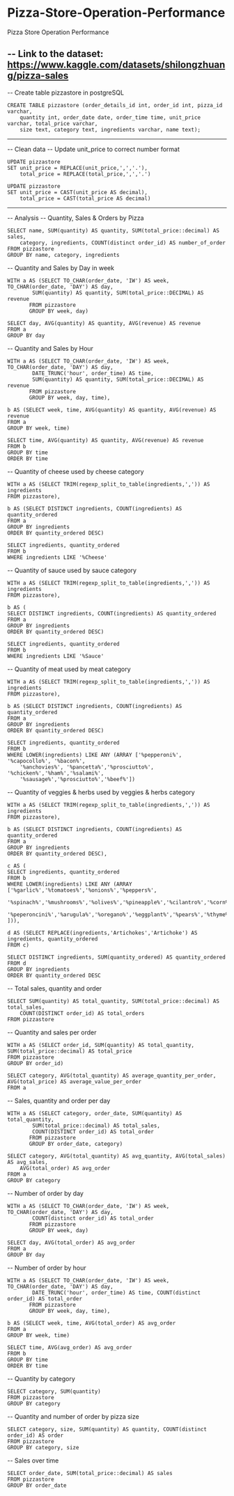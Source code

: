 # Pizza-Store-Operation-Performance
Pizza Store Operation Performance

-- Link to the dataset: https://www.kaggle.com/datasets/shilongzhuang/pizza-sales
------------------------------------------------------
-- Create table pizzastore in postgreSQL

	CREATE TABLE pizzastore (order_details_id int, order_id int, pizza_id varchar, 
		quantity int, order_date date, order_time time, unit_price varchar, total_price varchar,
		size text, category text, ingredients varchar, name text);
------------------------------------------------------
-- Clean data
-- Update unit_price to correct number format

	UPDATE pizzastore
	SET unit_price = REPLACE(unit_price,',','.'), 
		total_price = REPLACE(total_price,',','.')

	UPDATE pizzastore
	SET unit_price = CAST(unit_price AS decimal),
		total_price = CAST(total_price AS decimal)

-----------------------------------------------------
-- Analysis
-- Quantity, Sales & Orders by Pizza

	SELECT name, SUM(quantity) AS quantity, SUM(total_price::decimal) AS sales,
		category, ingredients, COUNT(distinct order_id) AS number_of_order
	FROM pizzastore
	GROUP BY name, category, ingredients

-- Quantity and Sales by Day in week

	WITH a AS (SELECT TO_CHAR(order_date, 'IW') AS week, TO_CHAR(order_date, 'DAY') AS day, 
			SUM(quantity) AS quantity, SUM(total_price::DECIMAL) AS revenue
		   FROM pizzastore
		   GROUP BY week, day)

	SELECT day, AVG(quantity) AS quantity, AVG(revenue) AS revenue
	FROM a
	GROUP BY day
 
-- Quantity and Sales by Hour

	WITH a AS (SELECT TO_CHAR(order_date, 'IW') AS week, TO_CHAR(order_date, 'DAY') AS day,
			DATE_TRUNC('hour', order_time) AS time,
			SUM(quantity) AS quantity, SUM(total_price::DECIMAL) AS revenue
		   FROM pizzastore
		   GROUP BY week, day, time),

	b AS (SELECT week, time, AVG(quantity) AS quantity, AVG(revenue) AS revenue
	FROM a
	GROUP BY week, time)

	SELECT time, AVG(quantity) AS quantity, AVG(revenue) AS revenue
	FROM b
	GROUP BY time
	ORDER BY time
 
-- Quantity of cheese used by cheese category 

	WITH a AS (SELECT TRIM(regexp_split_to_table(ingredients,',')) AS ingredients
	FROM pizzastore),

	b AS (SELECT DISTINCT ingredients, COUNT(ingredients) AS quantity_ordered
	FROM a
	GROUP BY ingredients
	ORDER BY quantity_ordered DESC)

	SELECT ingredients, quantity_ordered
	FROM b
	WHERE ingredients LIKE '%Cheese'

-- Quantity of sauce used by sauce category

	WITH a AS (SELECT TRIM(regexp_split_to_table(ingredients,',')) AS ingredients
	FROM pizzastore),

	b AS (
	SELECT DISTINCT ingredients, COUNT(ingredients) AS quantity_ordered
	FROM a
	GROUP BY ingredients
	ORDER BY quantity_ordered DESC)

	SELECT ingredients, quantity_ordered
	FROM b
	WHERE ingredients LIKE '%Sauce' 
 	
-- Quantity of meat used by meat category

	WITH a AS (SELECT TRIM(regexp_split_to_table(ingredients,',')) AS ingredients
	FROM pizzastore),

	b AS (SELECT DISTINCT ingredients, COUNT(ingredients) AS quantity_ordered
	FROM a
	GROUP BY ingredients
	ORDER BY quantity_ordered DESC)

	SELECT ingredients, quantity_ordered
	FROM b
	WHERE LOWER(ingredients) LIKE ANY (ARRAY ['%pepperoni%', '%capocollo%', '%bacon%', 
		'%anchovies%', '%pancetta%','%prosciutto%', '%chicken%','%ham%','%salami%', 
		'%sausage%','%prosciutto%','%beef%'])
  
-- Quantity of veggies & herbs used by veggies & herbs category

	WITH a AS (SELECT TRIM(regexp_split_to_table(ingredients,',')) AS ingredients
	FROM pizzastore),

	b AS (SELECT DISTINCT ingredients, COUNT(ingredients) AS quantity_ordered
	FROM a
	GROUP BY ingredients
	ORDER BY quantity_ordered DESC),

	c AS (
	SELECT ingredients, quantity_ordered
	FROM b
	WHERE LOWER(ingredients) LIKE ANY (ARRAY ['%garlic%','%tomatoes%','%onions%','%peppers%',
		'%spinach%','%mushrooms%','%olives%','%pineapple%','%cilantro%','%corn%','%zucchini%',
		'%peperoncini%','%arugula%','%oregano%','%eggplant%','%pears%','%thyme%','%artichoke%'
	])),

	d AS (SELECT REPLACE(ingredients,'Artichokes','Artichoke') AS ingredients, quantity_ordered
	FROM c)

	SELECT DISTINCT ingredients, SUM(quantity_ordered) AS quantity_ordered
	FROM d
	GROUP BY ingredients
	ORDER BY quantity_ordered DESC
 
-- Total sales, quantity and order

	SELECT SUM(quantity) AS total_quantity, SUM(total_price::decimal) AS total_sales, 
		COUNT(DISTINCT order_id) AS total_orders
	FROM pizzastore

-- Quantity and sales per order

	WITH a AS (SELECT order_id, SUM(quantity) AS total_quantity, SUM(total_price::decimal) AS total_price
	FROM pizzastore
	GROUP BY order_id)

	SELECT category, AVG(total_quantity) AS average_quantity_per_order, AVG(total_price) AS average_value_per_order
	FROM a
 
-- Sales, quantity and order per day

	WITH a AS (SELECT category, order_date, SUM(quantity) AS total_quantity, 
			SUM(total_price::decimal) AS total_sales, 
			COUNT(DISTINCT order_id) AS total_order
		   FROM pizzastore
		   GROUP BY order_date, category)

	SELECT category, AVG(total_quantity) AS avg_quantity, AVG(total_sales) AS avg_sales, 
		AVG(total_order) AS avg_order
	FROM a
	GROUP BY category
 
-- Number of order by day

	WITH a AS (SELECT TO_CHAR(order_date, 'IW') AS week, TO_CHAR(order_date, 'DAY') AS day, 
			COUNT(distinct order_id) AS total_order
		   FROM pizzastore
		   GROUP BY week, day)

	SELECT day, AVG(total_order) AS avg_order
	FROM a
	GROUP BY day
 
-- Number of order by hour

	WITH a AS (SELECT TO_CHAR(order_date, 'IW') AS week, TO_CHAR(order_date, 'DAY') AS day,
			DATE_TRUNC('hour', order_time) AS time, COUNT(distinct order_id) AS total_order
		   FROM pizzastore
		   GROUP BY week, day, time),

	b AS (SELECT week, time, AVG(total_order) AS avg_order
	FROM a
	GROUP BY week, time)

	SELECT time, AVG(avg_order) AS avg_order
	FROM b
	GROUP BY time
	ORDER BY time
 
-- Quantity by category

	SELECT category, SUM(quantity)
	FROM pizzastore
	GROUP BY category
 
-- Quantity and number of order by pizza size

	SELECT category, size, SUM(quantity) AS quantity, COUNT(distinct order_id) AS order
	FROM pizzastore
	GROUP BY category, size
 
-- Sales over time

	SELECT order_date, SUM(total_price::decimal) AS sales
	FROM pizzastore
	GROUP BY order_date
